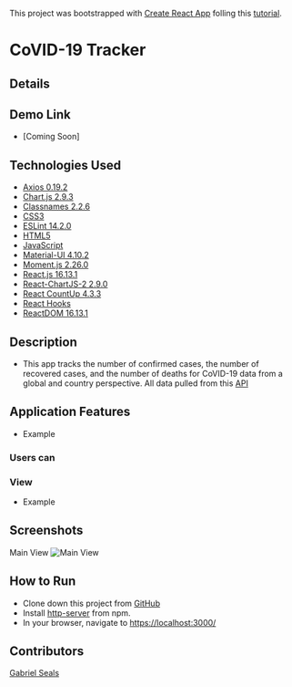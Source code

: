 This project was bootstrapped with [Create React App](https://github.com/facebook/create-react-app) folling this [tutorial](https://youtu.be/khJlrj3Y6Ls).

# CoVID-19 Tracker

## Details

## Demo Link

* [Coming Soon]

## Technologies Used

* [Axios 0.19.2](https://www.npmjs.com/package/axios)
* [Chart.js 2.9.3](https://www.chartjs.org/)
* [Classnames 2.2.6](https://github.com/JedWatson/classnames)
* [CSS3](https://www.w3.org/Style/CSS/Overview.en.html)
* [ESLint 14.2.0](https://eslint.org/)
* [HTML5](https://html.spec.whatwg.org/multipage/)
* [JavaScript](https://www.javascript.com/)
* [Material-UI 4.10.2](https://material-ui.com/)
* [Moment.js 2.26.0](https://momentjs.com/)
* [React.js 16.13.1](https://reactjs.org/docs/create-a-new-react-app.html)
* [React-ChartJS-2 2.9.0](https://jerairrest.github.io/react-chartjs-2/)
* [React CountUp 4.3.3](https://www.npmjs.com/package/react-countup)
* [React Hooks](https://reactjs.org/docs/hooks-intro.html)
* [ReactDOM 16.13.1](https://reactjs.org/docs/react-dom.html)

## Description

* This app tracks the number of confirmed cases, the number of recovered cases, and the number of deaths for CoVID-19 data from a global and country perspective. All data pulled from this [API](https://covid19.mathdro.id/api)

## Application Features

* Example

### Users can

### View
* Example

## Screenshots

Main View
![Main View](https://cdn.pixabay.com/photo/2017/08/04/05/37/coming-soon-2579123_960_720.jpg)


## How to Run

* Clone down this project from [GitHub](https://github.com/gseals/covid-19-tracker)
* Install [http-server](https://www.npmjs.com/package/http-server) from npm.
* In your browser, navigate to [https://localhost:3000/](https://localhost:3000/)

## Contributors

[Gabriel Seals](https://github.com/gseals)